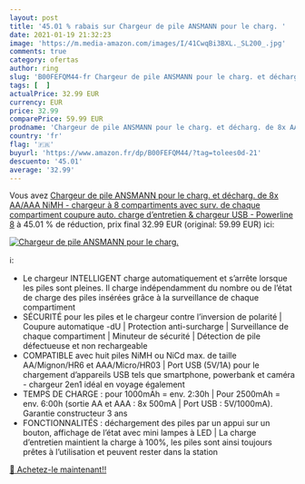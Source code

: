 ```yaml
---
layout: post
title: '45.01 % rabais sur Chargeur de pile ANSMANN pour le charg. '
date: 2021-01-19 21:32:23
image: 'https://m.media-amazon.com/images/I/41CwqBi3BXL._SL200_.jpg'
comments: true
category: ofertas
author: ring
slug: 'B00FEFQM44-fr Chargeur de pile ANSMANN pour le charg. et décharg. de 8x...'
tags: [  ]
actualPrice: 32.99 EUR
currency: EUR
price: 32.99
comparePrice: 59.99 EUR
prodname: 'Chargeur de pile ANSMANN pour le charg. et décharg. de 8x AA/AAA NiMH - chargeur à 8 compartiments avec surv. de chaque compartiment  coupure auto.  charge d’entretien & chargeur USB - Powerline 8'
country: 'fr'
flag: '🇫🇷'
buyurl: 'https://www.amazon.fr/dp/B00FEFQM44/?tag=tolees0d-21'
descuento: '45.01'
average: '32.99'
---
```


Vous avez [Chargeur de pile ANSMANN pour le charg. et décharg. de 8x AA/AAA NiMH - chargeur à 8 compartiments avec surv. de chaque compartiment  coupure auto.  charge d’entretien & chargeur USB - Powerline 8](https://www.amazon.fr/dp/B00FEFQM44/?tag=tolees0d-21)  à  45.01 % de réduction, prix final  32.99 EUR (original: 59.99 EUR) ici:

[![Chargeur de pile ANSMANN pour le charg. ](https://m.media-amazon.com/images/I/41CwqBi3BXL._SL200_.jpg)](https://www.amazon.fr/dp/B00FEFQM44/?tag=tolees0d-21)

ℹ️:

- Le chargeur INTELLIGENT charge automatiquement et s’arrête lorsque les piles sont pleines. Il charge indépendamment du nombre ou de l’état de charge des piles insérées grâce à la surveillance de chaque compartiment
- SÉCURITÉ pour les piles et le chargeur contre l’inversion de polarité | Coupure automatique -dU | Protection anti-surcharge | Surveillance de chaque compartiment | Minuteur de sécurité | Détection de pile défectueuse et non rechargeable
- COMPATIBLE avec huit piles NiMH ou NiCd max. de taille AA/Mignon/HR6 et AAA/Micro/HR03 | Port USB (5V/1A) pour le chargement d’appareils USB tels que smartphone, powerbank et caméra - chargeur 2en1 idéal en voyage également
- TEMPS DE CHARGE : pour 1000mAh = env. 2:30h | Pour 2500mAh = env. 6:00h (sortie AA et AAA : 8x 500mA | Port USB : 5V/1000mA). Garantie constructeur 3 ans
- FONCTIONNALITÉS : déchargement des piles par un appui sur un bouton, affichage de l’état avec mini lampes à LED | La charge d’entretien maintient la charge à 100%, les piles sont ainsi toujours prêtes à l’utilisation et peuvent rester dans la station

[🛒 Achetez-le maintenant!!](https://www.amazon.fr/dp/B00FEFQM44/?tag=tolees0d-21)
